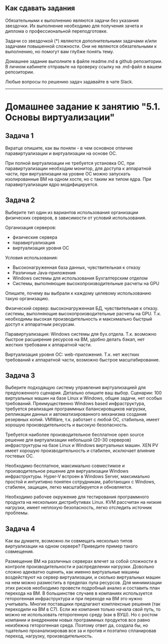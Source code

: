 
## Как сдавать задания

Обязательными к выполнению являются задачи без указания звездочки. Их выполнение необходимо для получения зачета и диплома о профессиональной переподготовке.

Задачи со звездочкой (*) являются дополнительными задачами и/или задачами повышенной сложности. Они не являются обязательными к выполнению, но помогут вам глубже понять тему.

Домашнее задание выполните в файле readme.md в github репозитории. В личном кабинете отправьте на проверку ссылку на .md-файл в вашем репозитории.

Любые вопросы по решению задач задавайте в чате Slack.

---


# Домашнее задание к занятию "5.1. Основы виртуализации"

## Задача 1

Вкратце опишите, как вы поняли - в чем основное отличие паравиртуализации и виртуализации на основе ОС.

При полной виртуализации не требуется установка ОС, при паравиртуализации необходим монитор, для доступа к аппаратной части, при виртуализации на уровне ОС можно запускать изолированные ВМ на одном хосте, но с таким же типом ядра.
При паравиртуализации ядро модифицируется.


## Задача 2

Выберите тип один из вариантов использования организации физических серверов, 
в зависимости от условий использования.

Организация серверов:
- физические сервера
- паравиртуализация
- виртуализация уровня ОС

Условия использования:

- Высоконагруженная база данных, чувствительная к отказу
- Различные Java-приложения
- Windows системы для использования Бухгалтерским отделом 
- Системы, выполняющие высокопроизводительные расчеты на GPU

Опишите, почему вы выбрали к каждому целевому использованию такую организацию.

Физический сервер:
высоконагруженная БД, чувствительная к отказу.
системы, выполняющие высокопроизводительные расчеты на GPU. 
Т.к. необходимы высокая производительность и максимально быстрый доступ к аппаратным ресурсам.

Паравиртуализация: 
Windows системы для бух.отдела. 
Т.к. возможно быстрое расширение ресурсов на ВМ, удобно делать бэкап, нет жестких требовани к аппаратной части.

Виртуализация уровня ОС: 
web-приложения.
Т.к. нет жестких требований к аппаратной части, возможно быстрое масштабирование. 

## Задача 3

Выберите подходящую систему управления виртуализацией для предложенного сценария. Детально опишите ваш выбор.
Сценарии:
100 виртуальных машин на базе Linux и Windows, общие задачи, нет особых требований. Преимущественно Windows based инфраструктура, требуется реализация программных балансировщиков нагрузки, репликации данных и автоматизированного механизма создания резервных копий.
VMWare, т.к. работает с любой ОС, стабильна, имеет хорошую производительность и высокую безопасность.

Требуется наиболее производительное бесплатное open source решение для виртуализации небольшой (20-30 серверов) инфраструктуры на базе Linux и Windows виртуальных машин.
XEN PV имеет хорошую производительность и стабилен, исключает влияние гостевых ОС.

Необходимо бесплатное, максимально совместимое и производительное решение для виртуализации Windows инфраструктуры.
Hyper-V встроен в Windows Server, максимально простой и интуитивно понятен сотрудникам, работающих с Windows, стабилен, защищен, легко масштабируется и обновляется.

Необходимо рабочее окружение для тестирования программного продукта на нескольких дистрибутивах Linux.
KVM рассчитан на низкие нагрузки, имеет неплохую безопасность, легко отследить источник проблемы. 


## Задача 4

Как вы думаете, возможно ли совмещать несколько типов виртуализации на одном сервере?
Приведите пример такого совмещения.

Размещение ВМ на различных серверах влечет за собой сложности в контроле производительности и распределении нагрузки. Довольно сложно адекватно оценить, как именно виртуальные машины воздействуют на сервер виртуализации, и сколько виртуальных машин на нем можно разместить в пределах пула ресурсов. Для минимизации этих рисков необходимо провести подробный анализ и составить план перехода на ВМ. В большинстве случаев в компаниях используется геторогенная инфраструктура и при переходе на ВМ это нужно учитывать. Многие поставщики предлагают комплексные решения (так переходили на ВМ в С7). 
Если же компания только начала свой путь, то можно не использовать геторогенную среду (как в ВУШ). Но с ростом компании и внедрением новых программных продуктов все равно неизбежна геторогенная среда. Поэтому ответ да, создала бы, но тщательно проанализировав все за и против и поэтапно спланировав переход, нагрузку, производительность.
